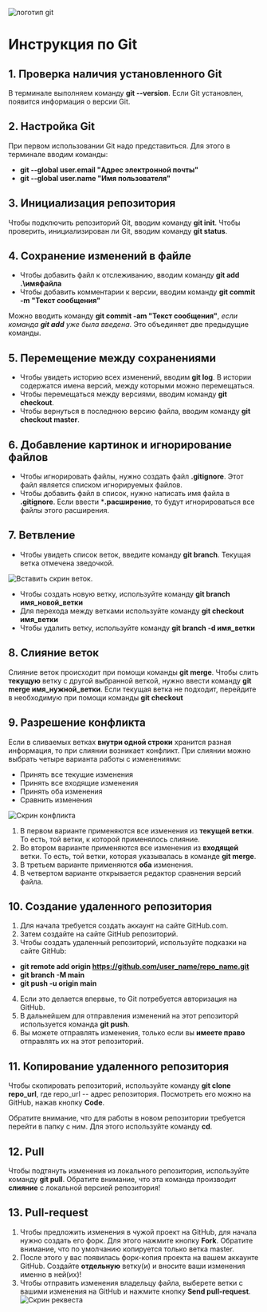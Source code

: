 ![логотип git](git_logo_icon_145254.png)
# Инструкция по Git
## 1. Проверка наличия установленного Git
В терминале выполняем команду **git --version**. Если Git установлен, появится информация о версии Git.
## 2. Настройка Git
При первом использовании Git надо представиться. Для этого в терминале вводим команды:
* **git --global user.email "Адрес электронной почты"**
* **git --global user.name "Имя пользователя"**
## 3. Инициализация репозитория
Чтобы подключить репозиторий Git, вводим команду **git init**. Чтобы проверить, инициализирован ли Git, вводим команду **git status**.
## 4. Сохранение изменений в файле
* Чтобы добавить файл к отслеживанию, вводим команду **git add .\имяфайла**
* Чтобы добавить комментарии к версии, вводим команду **git commit -m "Текст сообщения"**

Можно вводить команду **git commit -am "Текст сообщения"**, *если команда **git add** уже была введена*. Это объединяет две предыдущие команды.
## 5. Перемещение между сохранениями
* Чтобы увидеть историю всех изменений, вводим **git log**. В истории содержатся имена версий, между которыми можно перемещаться.
* Чтобы перемещаться между версиями, вводим команду **git checkout**.
* Чтобы вернуться в последнюю версию файла, вводим команду **git checkout master**.
## 6. Добавление картинок и игнорирование файлов
* Чтобы игнорировать файлы, нужно создать файл **.gitignore**. Этот файл является списком игнорируемых файлов.
* Чтобы добавить файл в список, нужно написать имя файла в **.gitignore**. Если ввести ***.расширение**, то будут игнорироваться все файлы этого расширения.
## 7. Ветвление
* Чтобы увидеть список веток, введите команду **git branch**. Текущая ветка отмечена зведочкой.

![Вставить скрин веток](branch.png).

* Чтобы создать новую ветку, используйте команду **git branch имя_новой_ветки**
* Для перехода между ветками используйте команду **git checkout имя_ветки**
* Чтобы удалить ветку, используйте команду **git branch -d имя_ветки**
## 8. Слияние веток
Слияние веток происходит при помощи команды **git merge**. Чтобы слить **текущую** ветку с другой выбранной веткой, нужно ввести команду **git merge имя_нужной_ветки**. Если текущая ветка не подходит, перейдите в необходимую при помощи команды **git checkout**
## 9. Разрешение конфликта
Если в сливаемых ветках **внутри одной строки** хранится разная информация, то при слиянии возникает конфликт. При слиянии можно выбрать четыре варианта работы с изменениями:
* Принять все текущие изменения
* Принять все входящие изменения
* Принять оба изменения
* Сравнить изменения

![Скрин конфликта](conflict.png)

1. В первом варианте применяются все изменения из **текущей ветки**. То есть, той ветки, к которой применялось слияние.
2. Во втором варианте применяются все изменения из **входящей** ветки. То есть, той ветки, которая указывалась в команде **git merge**.
3. В третьем варианте применяются **оба** изменения.
4. В четвертом варианте открывается редактор сравнения версий файла.

## 10. Создание удаленного репозитория
1. Для начала требуется создать аккаунт на сайте GitHub.com. 
2. Затем создайте на сайте GitHub репозиторий.
3. Чтобы создать удаленный репозиторий, используйте подказки на сайте GitHub:

* **git remote add origin https://github.com/user_name/repo_name.git**
* **git branch -M main**
* **git push -u origin main**
4. Если это делается впервые, то Git потребуется авторизация на GitHub.
5. В дальнейшем для отправления изменений на этот репозиторй используется команда **git push**.
6. Вы можете отправлять изменения, только если вы **имеете право** отправлять их на этот репозиторий.

## 11. Копирование удаленного репозитория
Чтобы скопировать репозиторий, используйте команду **git clone repo_url**, где repo_url -- адрес репозитория. Посмотреть его можно на GitHub, нажав кнопку **Code**.

Обратите внимание, что для работы в новом репозитории требуется перейти в папку с ним. Для этого используйте команду **cd**.

## 12. Pull
Чтобы подтянуть изменения из локального репозитория, используйте команду **git pull**. Обратите внимание, что эта команда производит **слияние** с локальной версией репозитория!

## 13. Pull-request
1. Чтобы предложить изменения в чужой проект на GitHub, для начала нужно создать его форк. Для этого нажмите кнопку **Fork**. Обратите внимание, что по умолчанию копируется только ветка master.
2. После этого у вас появилась форк-копия проекта на вашем аккаунте GitHub. Создайте **отдельную** ветку(и) и вносите ваши изменения именно в ней(их)!
3. Чтобы отправить изменения владельцу файла, выберете ветки с вашими изменения на GitHub и нажмите кнопку **Send pull-request**.
![Скрин реквеста]()
